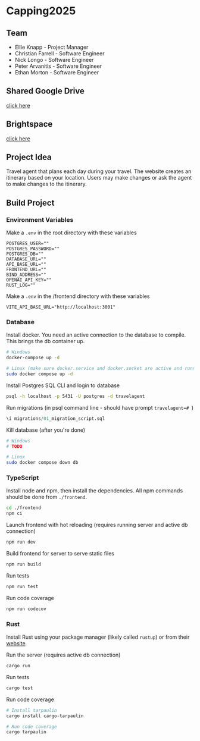# Capping2025
## Team
* Ellie Knapp - Project Manager
* Christian Farrell - Software Engineer
* Nick Longo - Software Engineer
* Peter Arvanitis - Software Engineer
* Ethan Morton - Software Engineer
## Shared Google Drive
[click here](https://drive.google.com/drive/folders/1qaL4QgcQqS9PJ1wRcjRkr2MEaM80OV9i)
## Brightspace
[click here](https://brightspace.marist.edu/d2l/home/57958)
## Project Idea
Travel agent that plans each day during your travel. The website creates an itinerary based on your location. Users may make changes or ask the agent to make changes to the itinerary.
## Build Project
### Environment Variables
Make a `.env` in the root directory with these variables
```
POSTGRES_USER=""
POSTGRES_PASSWORD=""
POSTGRES_DB=""
DATABASE_URL=""
API_BASE_URL=""
FRONTEND_URL=""
BIND_ADDRESS=""
OPENAI_API_KEY=""
RUST_LOG=""
```
Make a `.env` in the /frontend directory with these variables
```
VITE_API_BASE_URL="http://localhost:3001"
```
### Database
Install docker. You need an active connection to the database to compile. This brings the db container up.
```sh
# Windows
docker-compose up -d

# Linux (make sure docker.service and docker.socket are active and running)
sudo docker compose up -d
```
Install Postgres SQL CLI and login to database
```sh
psql -h localhost -p 5431 -U postgres -d travelagent
```
Run migrations (in psql command line - should have prompt `travelagent=# `)
```sql
\i migrations/01_migration_script.sql
```
Kill database (after you're done)
```sh
# Windows
# TODO

# Linux
sudo docker compose down db
```
### TypeScript
Install node and npm, then install the dependencies. All npm commands should be done from `./frontend`.
```sh
cd ./frontend
npm ci
```
Launch frontend with hot reloading (requires running server and active db connection)
```sh
npm run dev
```
Build frontend for server to serve static files
```sh
npm run build
```
Run tests
```sh
npm run test
```
Run code coverage
```sh
npm run codecov
```
### Rust
Install Rust using your package manager (likely called `rustup`) or from their [website](https://rust-lang.org/tools/install/).

Run the server (requires active db connection)
```sh
cargo run
```
Run tests
```sh
cargo test
```
Run code coverage
```sh
# Install tarpaulin
cargo install cargo-tarpaulin

# Run code coverage
cargo tarpaulin
```